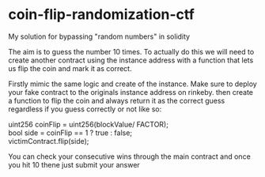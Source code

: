 # coin-flip-randomization-ctf
My solution for bypassing "random numbers" in solidity 

The aim is to guess the number 10 times. To actually do this we will need to create another contract using the instance address with a function that lets us flip the coin and mark it as correct. 

Firstly mimic the same logic and create of the instance. Make sure to deploy your fake contract to the originals instance address on rinkeby.
then create a function to flip the coin and always return it as the correct guess regardless if you guess correctly or not like so:

  uint256 coinFlip = uint256(blockValue/ FACTOR);   
        bool side = coinFlip == 1 ? true : false;         
        victimContract.flip(side);    

You can check your consecutive wins through the main contract and once you hit 10 thene just submit your answer
